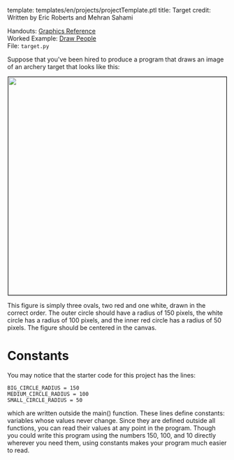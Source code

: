 template: templates/en/projects/projectTemplate.ptl
title: Target
credit: Written by Eric Roberts and Mehran Sahami

Handouts: [Graphics Reference]({{pathToRoot}}en/resources/graphics.html)<br/>
Worked Example: [Draw People]({{pathToRoot}}en/projects/drawpeople.html)<br/>
File: `target.py`

Suppose that you've been hired to produce a program that draws an image of an archery target that looks like this:

<center>
  <img style="width:500px;border: 1px solid #000000" src="{{pathToRoot}}img/projects/target/target.png">
</center>

This figure is simply three ovals, two red and one white, drawn in the correct order. The outer circle should have a radius of 150 pixels, the white circle has a radius of 100 pixels, and the inner red circle has a radius of 50 pixels. The figure should be centered in the canvas.

# Constants
You may notice that the starter code for this project has the lines:

```
BIG_CIRCLE_RADIUS = 150
MEDIUM_CIRCLE_RADIUS = 100
SMALL_CIRCLE_RADIUS = 50
```

which are written outside the main() function. These lines define constants: variables whose values never change. Since they are defined outside all functions, you can read their values at any point in the program. Though you could write this program using the numbers 150, 100, and 10 directly wherever you need them, using constants makes your program much easier to read.
